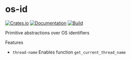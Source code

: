 # os-id

[![Crates.io](https://img.shields.io/crates/v/os-id.svg)](https://crates.io/crates/os-id)
[![Documentation](https://docs.rs/os-id/badge.svg)](https://docs.rs/crate/os-id/)
[![Build](https://github.com/DoumanAsh/os-id/workflows/Rust/badge.svg)](https://github.com/DoumanAsh/os-id/actions?query=workflow%3ARust)

Primitive abstractions over OS identifiers

Features

- `thread-name` Enables function `get_current_thread_name`
